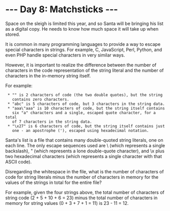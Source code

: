 # --- Day 8: Matchsticks ---

   Space on the sleigh is limited this year, and so Santa will be bringing
   his list as a digital copy. He needs to know how much space it will take
   up when stored.

   It is common in many programming languages to provide a way to escape
   special characters in strings. For example, C, JavaScript, Perl, Python,
   and even PHP handle special characters in very similar ways.

   However, it is important to realize the difference between the number of
   characters in the code representation of the string literal and the number
   of characters in the in-memory string itself.

   For example:

     * "" is 2 characters of code (the two double quotes), but the string
       contains zero characters.
     * "abc" is 5 characters of code, but 3 characters in the string data.
     * "aaa\"aaa" is 10 characters of code, but the string itself contains
       six "a" characters and a single, escaped quote character, for a total
       of 7 characters in the string data.
     * "\x27" is 6 characters of code, but the string itself contains just
       one - an apostrophe ('), escaped using hexadecimal notation.

   Santa's list is a file that contains many double-quoted string literals,
   one on each line. The only escape sequences used are \\ (which represents
   a single backslash), \" (which represents a lone double-quote character),
   and \x plus two hexadecimal characters (which represents a single
   character with that ASCII code).

   Disregarding the whitespace in the file, what is the number of characters
   of code for string literals minus the number of characters in memory for
   the values of the strings in total for the entire file?

   For example, given the four strings above, the total number of characters
   of string code (2 + 5 + 10 + 6 = 23) minus the total number of characters
   in memory for string values (0 + 3 + 7 + 1 = 11) is 23 - 11 = 12.

